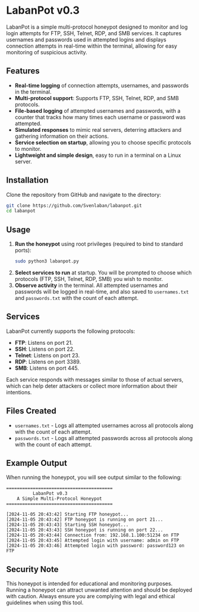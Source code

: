 
# LabanPot v0.3

LabanPot is a simple multi-protocol honeypot designed to monitor and log login attempts for FTP, SSH, Telnet, RDP, and SMB services. It captures usernames and passwords used in attempted logins and displays connection attempts in real-time within the terminal, allowing for easy monitoring of suspicious activity.

## Features

- **Real-time logging** of connection attempts, usernames, and passwords in the terminal.
- **Multi-protocol support**: Supports FTP, SSH, Telnet, RDP, and SMB protocols.
- **File-based logging** of attempted usernames and passwords, with a counter that tracks how many times each username or password was attempted.
- **Simulated responses** to mimic real servers, deterring attackers and gathering information on their actions.
- **Service selection on startup**, allowing you to choose specific protocols to monitor.
- **Lightweight and simple design**, easy to run in a terminal on a Linux server.

## Installation

Clone the repository from GitHub and navigate to the directory:

```bash
git clone https://github.com/Svenlaban/labanpot.git
cd labanpot
```

## Usage

1. **Run the honeypot** using root privileges (required to bind to standard ports):
   ```bash
   sudo python3 labanpot.py
   ```
2. **Select services to run** at startup. You will be prompted to choose which protocols (FTP, SSH, Telnet, RDP, SMB) you wish to monitor.
3. **Observe activity** in the terminal. All attempted usernames and passwords will be logged in real-time, and also saved to `usernames.txt` and `passwords.txt` with the count of each attempt.

## Services

LabanPot currently supports the following protocols:
- **FTP**: Listens on port 21.
- **SSH**: Listens on port 22.
- **Telnet**: Listens on port 23.
- **RDP**: Listens on port 3389.
- **SMB**: Listens on port 445.

Each service responds with messages similar to those of actual servers, which can help deter attackers or collect more information about their intentions.

## Files Created

- `usernames.txt` - Logs all attempted usernames across all protocols along with the count of each attempt.
- `passwords.txt` - Logs all attempted passwords across all protocols along with the count of each attempt.

## Example Output

When running the honeypot, you will see output similar to the following:
```
========================================
          LabanPot v0.3
    A Simple Multi-Protocol Honeypot
========================================

[2024-11-05 20:43:42] Starting FTP honeypot...
[2024-11-05 20:43:42] FTP honeypot is running on port 21...
[2024-11-05 20:43:43] Starting SSH honeypot...
[2024-11-05 20:43:43] SSH honeypot is running on port 22...
[2024-11-05 20:43:44] Connection from: 192.168.1.100:51234 on FTP
[2024-11-05 20:43:45] Attempted login with username: admin on FTP
[2024-11-05 20:43:46] Attempted login with password: password123 on FTP
```

## Security Note

This honeypot is intended for educational and monitoring purposes. Running a honeypot can attract unwanted attention and should be deployed with caution. Always ensure you are complying with legal and ethical guidelines when using this tool.
